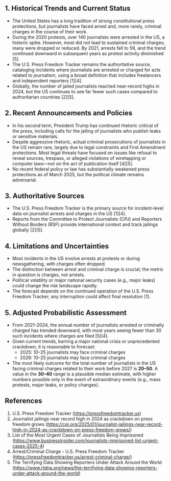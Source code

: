 ## 1. Historical Trends and Current Status

- The United States has a long tradition of strong constitutional press protections, but journalists have faced arrest and, more rarely, criminal charges in the course of their work.
- During the 2020 protests, over 140 journalists were arrested in the US, a historic spike. However, most did not lead to sustained criminal charges; many were dropped or reduced. By 2021, arrests fell to 59, and the trend continued downward in subsequent years as protest activity diminished [5].
- The U.S. Press Freedom Tracker remains the authoritative source, cataloging incidents where journalists are arrested or charged for acts related to journalism, using a broad definition that includes freelancers and independent reporters [1][4].
- Globally, the number of jailed journalists reached near-record highs in 2024, but the US continues to see far fewer such cases compared to authoritarian countries [2][5].

## 2. Recent Announcements and Policies

- In his second term, President Trump has continued rhetoric critical of the press, including calls for the jailing of journalists who publish leaks or sensitive materials.
- Despite aggressive rhetoric, actual criminal prosecutions of journalists in the US remain rare, largely due to legal constraints and First Amendment protections. Most legal threats have focused on issues like refusal to reveal sources, trespass, or alleged violations of wiretapping or computer laws—not on the act of publication itself [4][5].
- No recent federal policy or law has substantially weakened press protections as of March 2025, but the political climate remains adversarial.

## 3. Authoritative Sources

- The U.S. Press Freedom Tracker is the primary source for incident-level data on journalist arrests and charges in the US [1][4].
- Reports from the Committee to Protect Journalists (CPJ) and Reporters Without Borders (RSF) provide international context and track jailings globally [2][5].

## 4. Limitations and Uncertainties

- Most incidents in the US involve arrests at protests or during newsgathering, with charges often dropped.
- The distinction between arrest and criminal charge is crucial; the metric in question is charges, not arrests.
- Political volatility or major national security cases (e.g., major leaks) could change the risk landscape rapidly.
- The forecast depends on the continued operation of the U.S. Press Freedom Tracker; any interruption could affect final resolution [1].

## 5. Adjusted Probabilistic Assessment

- From 2021–2024, the annual number of journalists arrested or criminally charged has trended downward, with most years seeing fewer than 30 such incidents where charges are filed [5][4].
- Given current trends, barring a major national crisis or unprecedented crackdown, it is reasonable to forecast:
  - 2025: 10–25 journalists may face criminal charges
  - 2026: 10–25 journalists may face criminal charges
- The most likely outcome for the total number of journalists in the US facing criminal charges related to their work before 2027 is **20–50**. A value in the **30–40** range is a plausible median estimate, with higher numbers possible only in the event of extraordinary events (e.g., mass protests, major leaks, or policy changes).

## References

1. U.S. Press Freedom Tracker (https://pressfreedomtracker.us)
2. Journalist jailings near record high in 2024 as crackdown on press freedom grows (https://cpj.org/2025/01/journalist-jailings-near-record-high-in-2024-as-crackdown-on-press-freedom-grows/)
3. List of the Most Urgent Cases of Journalists Being Imprisoned (https://www.businessinsider.com/journalists-imprisoned-list-urgent-cases-2025-4)
4. Arrest/Criminal Charge - U.S. Press Freedom Tracker (https://pressfreedomtracker.us/arrest-criminal-charge/)
5. The Terrifying Data Showing Reporters Under Attack Around the World (https://www.rtdna.org/news/the-terrifying-data-showing-reporters-under-attack-around-the-world)